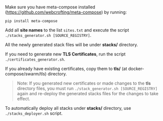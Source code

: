Make sure you have meta-compose installed (https://github.com/webcrofting/meta-compose) by running:

```pip install meta-compose```



Add all **site names** to the list ``sites.txt`` and execute the script ``./stacks_generator.sh [SOURCE_REGISTRY]``.

All the newly generated stack files will be under **stacks/** directory.



If you need to generate new **TLS Certificates**, run the script ``./certificates_generator.sh``.

If you already have existing certificates, copy them to **tls/** (at docker-compose/swarm/tls) directory.

> Note: If you generated new certificates or made changes to the **tls** directory files, you must run ``./stack_generator.sh [SOURCE_REGISTRY]`` again and re-deploy the generated stacks files for the changes to take effect.

To automatically deploy all stacks under **stacks/** directory, use ``./stacks_deployer.sh`` script.
